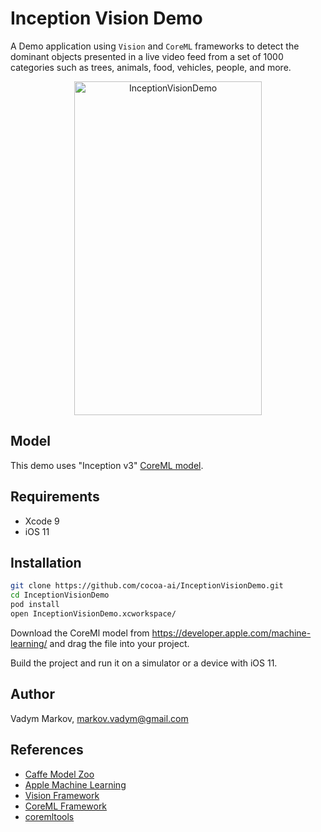 # Inception Vision Demo

A Demo application using `Vision` and `CoreML` frameworks to detect the
dominant objects presented in a live video feed from a set of 1000 categories
such as trees, animals, food, vehicles, people, and more.

<div align="center">
<img src="https://github.com/cocoa-ai/InceptionVisionDemo/blob/master/Screenshot.png" alt="InceptionVisionDemo" width="300" height="534" />
</div>

## Model

This demo uses "Inception v3" [CoreML model](https://developer.apple.com/machine-learning/).

## Requirements

- Xcode 9
- iOS 11

## Installation

```sh
git clone https://github.com/cocoa-ai/InceptionVisionDemo.git
cd InceptionVisionDemo
pod install
open InceptionVisionDemo.xcworkspace/
```

Download the CoreMl model from https://developer.apple.com/machine-learning/
and drag the file into your project.

Build the project and run it on a simulator or a device with iOS 11.

## Author

Vadym Markov, markov.vadym@gmail.com

## References
- [Caffe Model Zoo](https://github.com/caffe2/caffe2/wiki/Model-Zoo)
- [Apple Machine Learning](https://developer.apple.com/machine-learning/)
- [Vision Framework](https://developer.apple.com/documentation/vision)
- [CoreML Framework](https://developer.apple.com/documentation/coreml)
- [coremltools](https://pypi.python.org/pypi/coremltools)
